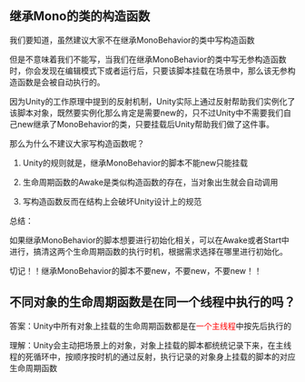 ## 继承Mono的类的构造函数
我们要知道，虽然建议大家不在继承MonoBehavior的类中写构造函数

但是不意味着我们不能写，当我们在继承MonoBehavior的类中写无参构造函数时，你会发现在编辑模式下或者运行后，只要该脚本挂载在场景中，那么该无参构造函数是会被自动执行的。

因为Unity的工作原理中提到的反射机制，Unity实际上通过反射帮助我们实例化了该脚本对象，既然要实例化那么肯定是需要new的，只不过Unity中不需要我们自己new继承了MonoBehavior的类，只要挂载后Unity帮助我们做了这件事。

那么为什么不建议大家写构造函数呢？

1. Unity的规则就是，继承MonoBehavior的脚本不能new只能挂载

2. 生命周期函数的Awake是类似构造函数的存在，当对象出生就会自动调用

3. 写构造函数反而在结构上会破坏Unity设计上的规范

总结：

如果继承MonoBehavior的脚本想要进行初始化相关，可以在Awake或者Start中进行，搞清这两个生命周期函数的执行时机，根据需求选择在哪里进行初始化。

切记！！继承MonoBehavior的脚本不要new，不要new，不要new！！
## 不同对象的生命周期函数是在同一个线程中执行的吗？
答案：Unity中所有对象上挂载的生命周期函数都是在<font color = red>一个主线程</font>中按先后执行的

理解：Unity会主动把场景上的对象，对象上挂载的脚本都统统记录下来，在主线程的死循环中，按顺序按时机的通过反射，执行记录的对象身上挂载的脚本的对应生命周期函数